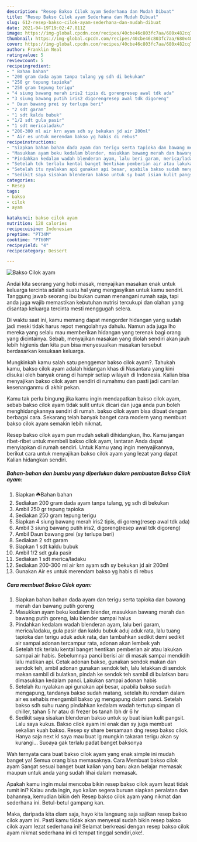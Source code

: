 ```yaml
---
description: "Resep Bakso Cilok ayam Sederhana dan Mudah Dibuat"
title: "Resep Bakso Cilok ayam Sederhana dan Mudah Dibuat"
slug: 612-resep-bakso-cilok-ayam-sederhana-dan-mudah-dibuat
date: 2021-04-19T19:02:47.811Z
image: https://img-global.cpcdn.com/recipes/40cbe46c803fc7aa/680x482cq70/bakso-cilok-ayam-foto-resep-utama.jpg
thumbnail: https://img-global.cpcdn.com/recipes/40cbe46c803fc7aa/680x482cq70/bakso-cilok-ayam-foto-resep-utama.jpg
cover: https://img-global.cpcdn.com/recipes/40cbe46c803fc7aa/680x482cq70/bakso-cilok-ayam-foto-resep-utama.jpg
author: Franklin Neal
ratingvalue: 5
reviewcount: 5
recipeingredient:
- " Bahan bahan"
- "200 gram dada ayam tanpa tulang yg sdh di bekukan"
- "250 gr tepung tapioka"
- "250 gram tepung terigu"
- "4 siung bawang merah iris2 tipis di gorengresep awal tdk ada"
- "3 siung bawang putih iris2 digorengresep awal tdk digoreng"
- " Daun bawang prei sy terlupa beri"
- "2 sdt garam"
- "1 sdt kaldu bubuk"
- "1/2 sdt gula pasir"
- "1 sdt mericaladaku"
- "200-300 ml air krn ayam sdh sy bekukan jd air 200ml"
- " Air es untuk merendam bakso yg habis di rebus"
recipeinstructions:
- "Siapkan bahan bahan dada ayam dan terigu serta tapioka dan bawang merah dan bawang putih goreng"
- "Masukkan ayam beku kedalam blender, masukkan bawang merah dan bawang putih goreng, lalu blender sampai halus"
- "Pindahkan kedalam wadah blenderan ayam, lalu beri garam, merica/ladaku, gula pasir dan kaldu bubuk aduj aduk rata, lalu tuang tapioka dan terigu aduk aduk rata, dan tambahkan sedikit demi sedikit air sampai adonan tercampur rata, adonan akan lembek yah"
- "Setelah tdk terlalu kental banget hentikan pemberian air atau lakukan sampai air habis. Sebelumnya panci berisi air di masak sampai mendidih lalu matikan api. Cetak adonan bakso, gunakan sendok makan dan sendok teh, ambil adonan gunakan sendok teh, lalu letakkan di sendok makan sambil di bulatkan, pindah ke sendok teh sambil di bulatkan baru dimasukkan kedalam panci. Lakukan sampai adonan habis"
- "Setelah itu nyalakan api gunakan api besar, apabila bakso sudah mengapung, tandanya bakso sudah matang, setelah itu rendam dalam air es sehabis mengambil bakso yg mengapung dalam panci. Setelah bakso sdh suhu ruang pindahkan kedalam wadah tertutup simpan di chiller, tahan 5 hr atau di frezer bs tanah lbh dr 6 hr"
- "Sedikit saya sisakan blenderan bakso untuk sy buat isian kulit pangsit. Lalu saya kukus. Bakso cilok ayam ini enak dan sy juga membuat sekalian kuah bakso. Resep sy share bersamaan dng resep bakso cilok. Hanya saja next kl saya mau buat lg mungkin takaran terigu akan sy kurangi... Suoaya gak terlalu padat banget baksonya"
categories:
- Resep
tags:
- bakso
- cilok
- ayam

katakunci: bakso cilok ayam 
nutrition: 120 calories
recipecuisine: Indonesian
preptime: "PT34M"
cooktime: "PT60M"
recipeyield: "4"
recipecategory: Dessert

---
```



![Bakso Cilok ayam](https://img-global.cpcdn.com/recipes/40cbe46c803fc7aa/680x482cq70/bakso-cilok-ayam-foto-resep-utama.jpg)

Andai kita seorang yang hobi masak, menyajikan masakan enak untuk keluarga tercinta adalah suatu hal yang mengasyikan untuk kamu sendiri. Tanggung jawab seorang ibu bukan cuman menangani rumah saja, tapi anda juga wajib memastikan kebutuhan nutrisi tercukupi dan olahan yang disantap keluarga tercinta mesti menggugah selera.

Di waktu  saat ini, kamu memang dapat mengorder hidangan yang sudah jadi meski tidak harus repot mengolahnya dahulu. Namun ada juga lho mereka yang selalu mau memberikan hidangan yang terenak bagi orang yang dicintainya. Sebab, menyajikan masakan yang diolah sendiri akan jauh lebih higienis dan kita pun bisa menyesuaikan masakan tersebut berdasarkan kesukaan keluarga. 



Mungkinkah kamu salah satu penggemar bakso cilok ayam?. Tahukah kamu, bakso cilok ayam adalah hidangan khas di Nusantara yang kini disukai oleh banyak orang di hampir setiap wilayah di Indonesia. Kalian bisa menyajikan bakso cilok ayam sendiri di rumahmu dan pasti jadi camilan kesenanganmu di akhir pekan.

Kamu tak perlu bingung jika kamu ingin mendapatkan bakso cilok ayam, sebab bakso cilok ayam tidak sulit untuk dicari dan juga anda pun boleh menghidangkannya sendiri di rumah. bakso cilok ayam bisa dibuat dengan berbagai cara. Sekarang telah banyak banget cara modern yang membuat bakso cilok ayam semakin lebih nikmat.

Resep bakso cilok ayam pun mudah sekali dihidangkan, lho. Kamu jangan ribet-ribet untuk membeli bakso cilok ayam, lantaran Anda dapat menyiapkan di rumah sendiri. Untuk Kamu yang ingin menyajikannya, berikut cara untuk menyajikan bakso cilok ayam yang lezat yang dapat Kalian hidangkan sendiri.

<!--inarticleads1-->

##### Bahan-bahan dan bumbu yang diperlukan dalam pembuatan Bakso Cilok ayam:

1. Siapkan  ☘️Bahan bahan
1. Sediakan 200 gram dada ayam tanpa tulang, yg sdh di bekukan
1. Ambil 250 gr tepung tapioka
1. Sediakan 250 gram tepung terigu
1. Siapkan 4 siung bawang merah iris2 tipis, di goreng(resep awal tdk ada)
1. Ambil 3 siung bawang putih iris2, digoreng(resep awal tdk digoreng)
1. Ambil  Daun bawang prei (sy terlupa beri)
1. Sediakan 2 sdt garam
1. Siapkan 1 sdt kaldu bubuk
1. Ambil 1/2 sdt gula pasir
1. Sediakan 1 sdt merica/ladaku
1. Sediakan 200-300 ml air krn ayam sdh sy bekukan jd air 200ml
1. Gunakan  Air es untuk merendam bakso yg habis di rebus




<!--inarticleads2-->

##### Cara membuat Bakso Cilok ayam:

1. Siapkan bahan bahan dada ayam dan terigu serta tapioka dan bawang merah dan bawang putih goreng
1. Masukkan ayam beku kedalam blender, masukkan bawang merah dan bawang putih goreng, lalu blender sampai halus
1. Pindahkan kedalam wadah blenderan ayam, lalu beri garam, merica/ladaku, gula pasir dan kaldu bubuk aduj aduk rata, lalu tuang tapioka dan terigu aduk aduk rata, dan tambahkan sedikit demi sedikit air sampai adonan tercampur rata, adonan akan lembek yah
1. Setelah tdk terlalu kental banget hentikan pemberian air atau lakukan sampai air habis. Sebelumnya panci berisi air di masak sampai mendidih lalu matikan api. Cetak adonan bakso, gunakan sendok makan dan sendok teh, ambil adonan gunakan sendok teh, lalu letakkan di sendok makan sambil di bulatkan, pindah ke sendok teh sambil di bulatkan baru dimasukkan kedalam panci. Lakukan sampai adonan habis
1. Setelah itu nyalakan api gunakan api besar, apabila bakso sudah mengapung, tandanya bakso sudah matang, setelah itu rendam dalam air es sehabis mengambil bakso yg mengapung dalam panci. Setelah bakso sdh suhu ruang pindahkan kedalam wadah tertutup simpan di chiller, tahan 5 hr atau di frezer bs tanah lbh dr 6 hr
1. Sedikit saya sisakan blenderan bakso untuk sy buat isian kulit pangsit. Lalu saya kukus. Bakso cilok ayam ini enak dan sy juga membuat sekalian kuah bakso. Resep sy share bersamaan dng resep bakso cilok. Hanya saja next kl saya mau buat lg mungkin takaran terigu akan sy kurangi... Suoaya gak terlalu padat banget baksonya




Wah ternyata cara buat bakso cilok ayam yang enak simple ini mudah banget ya! Semua orang bisa memasaknya. Cara Membuat bakso cilok ayam Sangat sesuai banget buat kalian yang baru akan belajar memasak maupun untuk anda yang sudah lihai dalam memasak.

Apakah kamu ingin mulai mencoba bikin resep bakso cilok ayam lezat tidak rumit ini? Kalau anda ingin, ayo kalian segera buruan siapkan peralatan dan bahannya, kemudian bikin deh Resep bakso cilok ayam yang nikmat dan sederhana ini. Betul-betul gampang kan. 

Maka, daripada kita diam saja, hayo kita langsung saja sajikan resep bakso cilok ayam ini. Pasti kamu tiidak akan menyesal sudah bikin resep bakso cilok ayam lezat sederhana ini! Selamat berkreasi dengan resep bakso cilok ayam nikmat sederhana ini di tempat tinggal sendiri,oke!.

